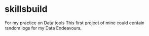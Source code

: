 # skillsbuild
For my practice on Data tools
This first project of mine could contain random logs for my Data Endeavours.

